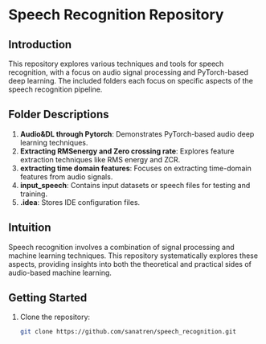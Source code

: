 # Speech Recognition Repository

## Introduction
This repository explores various techniques and tools for speech recognition, with a focus on audio signal processing and PyTorch-based deep learning. The included folders each focus on specific aspects of the speech recognition pipeline.

## Folder Descriptions
1. **Audio&DL through Pytorch**: Demonstrates PyTorch-based audio deep learning techniques.
2. **Extracting RMSenergy and Zero crossing rate**: Explores feature extraction techniques like RMS energy and ZCR.
3. **extracting time domain features**: Focuses on extracting time-domain features from audio signals.
4. **input_speech**: Contains input datasets or speech files for testing and training.
5. **.idea**: Stores IDE configuration files.

## Intuition
Speech recognition involves a combination of signal processing and machine learning techniques. This repository systematically explores these aspects, providing insights into both the theoretical and practical sides of audio-based machine learning.

## Getting Started
1. Clone the repository:
   ```bash
   git clone https://github.com/sanatren/speech_recognition.git
